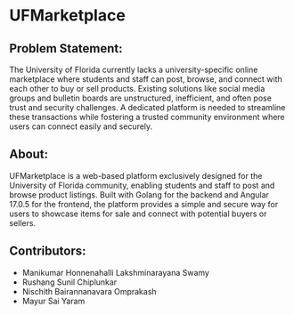 # UFMarketplace  

Problem Statement:
----
The University of Florida currently lacks a university-specific online marketplace where students and staff can post, browse, and connect with each other to buy or sell products. Existing solutions like social media groups and bulletin boards are unstructured, inefficient, and often pose trust and security challenges. A dedicated platform is needed to streamline these transactions while fostering a trusted community environment where users can connect easily and securely.

About:
----
UFMarketplace is a web-based platform exclusively designed for the University of Florida community, enabling students and staff to post and browse product listings. Built with Golang for the backend and Angular 17.0.5 for the frontend, the platform provides a simple and secure way for users to showcase items for sale and connect with potential buyers or sellers.

Contributors:
----
- Manikumar Honnenahalli Lakshminarayana Swamy
- Rushang Sunil Chiplunkar
- Nischith Bairannanavara Omprakash
- Mayur Sai Yaram
